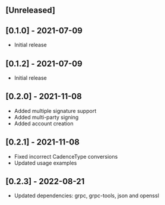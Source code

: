 ## [Unreleased]

## [0.1.0] - 2021-07-09

- Initial release

## [0.1.2] - 2021-07-09

- Initial release

## [0.2.0] - 2021-11-08

- Added multiple signature support
- Added multi-party signing
- Added account creation

## [0.2.1] - 2021-11-08

- Fixed incorrect CadenceType conversions
- Updated usage examples

## [0.2.3] - 2022-08-21

- Updated dependencies: grpc, grpc-tools, json and openssl